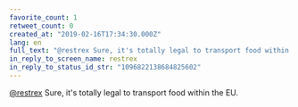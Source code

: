 ```yaml
---
favorite_count: 1
retweet_count: 0
created_at: "2019-02-16T17:34:30.000Z"
lang: en
full_text: "@restrex Sure, it's totally legal to transport food within the EU."
in_reply_to_screen_name: restrex
in_reply_to_status_id_str: "1096822138684825602"
---
```


[@restrex](https://twitter.com/restrex) Sure, it's totally legal to transport
food within the EU.
